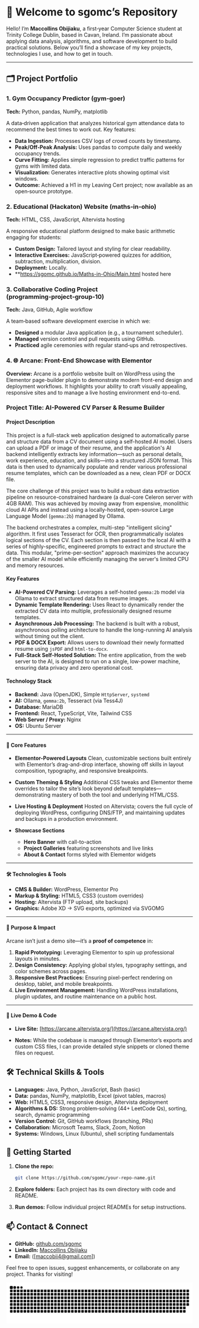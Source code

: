 # 👋 Welcome to sgomc’s Repository

Hello! I’m **Maccollins Obijiaku**, a first‑year Computer Science student at Trinity College Dublin, based in Cavan, Ireland. I’m passionate about applying data analysis, algorithms, and software development to build practical solutions. Below you’ll find a showcase of my key projects, technologies I use, and how to get in touch.

---

## 🗂️ Project Portfolio

### 1. Gym Occupancy Predictor (gym-goer)

**Tech:** Python, pandas, NumPy, matplotlib

A data‑driven application that analyzes historical gym attendance data to recommend the best times to work out. Key features:

* **Data Ingestion:** Processes CSV logs of crowd counts by timestamp.
* **Peak/Off‑Peak Analysis:** Uses pandas to compute daily and weekly occupancy trends.
* **Curve Fitting:** Applies simple regression to predict traffic patterns for gyms with limited data.
* **Visualization:** Generates interactive plots showing optimal visit windows.
* **Outcome:** Achieved a H1 in my Leaving Cert project; now available as an open‑source prototype.

### 2. Educational (Hackaton) Website (maths‑in‑ohio)

**Tech:** HTML, CSS, JavaScript, Altervista hosting

A responsive educational platform designed to make basic arithmetic engaging for students:

* **Custom Design:** Tailored layout and styling for clear readability.
* **Interactive Exercises:** JavaScript‑powered quizzes for addition, subtraction, multiplication, division.
* **Deployment:** Locally.
* **https://sgomc.github.io/Maths-in-Ohio/Main.html  hosted here

### 3. Collaborative Coding Project (programming‑project‑group‑10)

**Tech:** Java, GitHub, Agile workflow

A team‑based software development exercise in which we:

* **Designed** a modular Java application (e.g., a tournament scheduler).
* **Managed** version control and pull requests using GitHub.
* **Practiced** agile ceremonies with regular stand‑ups and retrospectives.
### 4. 🌐 Arcane: Front-End Showcase with Elementor

**Overview:**
Arcane is a portfolio website built on WordPress using the Elementor page-builder plugin to demonstrate modern front-end design and deployment workflows. It highlights your ability to craft visually appealing, responsive sites and to manage a live hosting environment end-to-end.
### Project Title: AI-Powered CV Parser & Resume Builder

#### Project Description

This project is a full-stack web application designed to automatically parse and structure data from a CV document using a self-hosted AI model. Users can upload a PDF or image of their resume, and the application's AI backend intelligently extracts key information—such as personal details, work experience, education, and skills—into a structured JSON format. This data is then used to dynamically populate and render various professional resume templates, which can be downloaded as a new, clean PDF or DOCX file.

The core challenge of this project was to build a robust data extraction pipeline on resource-constrained hardware (a dual-core Celeron server with 4GB RAM). This was achieved by moving away from expensive, monolithic cloud AI APIs and instead using a locally-hosted, open-source Large Language Model (`gemma:2b`) managed by Ollama.

The backend orchestrates a complex, multi-step "intelligent slicing" algorithm. It first uses Tesseract for OCR, then programmatically isolates logical sections of the CV. Each section is then passed to the local AI with a series of highly-specific, engineered prompts to extract and structure the data. This modular, "prime-per-section" approach maximizes the accuracy of the smaller AI model while efficiently managing the server's limited CPU and memory resources.

#### Key Features

*   **AI-Powered CV Parsing:** Leverages a self-hosted `gemma:2b` model via Ollama to extract structured data from resume images.
*   **Dynamic Template Rendering:** Uses React to dynamically render the extracted CV data into multiple, professionally designed resume templates.
*   **Asynchronous Job Processing:** The backend is built with a robust, asynchronous polling architecture to handle the long-running AI analysis without timing out the client.
*   **PDF & DOCX Export:** Allows users to download their newly formatted resume using `jsPDF` and `html-to-docx`.
*   **Full-Stack Self-Hosted Solution:** The entire application, from the web server to the AI, is designed to run on a single, low-power machine, ensuring data privacy and zero operational cost.

#### Technology Stack

*   **Backend:** Java (OpenJDK), Simple `HttpServer`, `systemd`
*   **AI:** Ollama, `gemma:2b`, Tesseract (via Tess4J)
*   **Database:** MariaDB
*   **Frontend:** React, TypeScript, Vite, Tailwind CSS
*   **Web Server / Proxy:** Nginx
*   **OS:** Ubuntu Server
---

#### 🔑 Core Features

* **Elementor-Powered Layouts**
  Clean, customizable sections built entirely with Elementor’s drag-and-drop interface, showing off skills in layout composition, typography, and responsive breakpoints.

* **Custom Theming & Styling**
  Additional CSS tweaks and Elementor theme overrides to tailor the site’s look beyond default templates—demonstrating mastery of both the tool and underlying HTML/CSS.

* **Live Hosting & Deployment**
  Hosted on Altervista; covers the full cycle of deploying WordPress, configuring DNS/FTP, and maintaining updates and backups in a production environment.

* **Showcase Sections**

  * **Hero Banner** with call-to-action
  * **Project Galleries** featuring screenshots and live links
  * **About & Contact** forms styled with Elementor widgets

---

#### 🛠️ Technologies & Tools

* **CMS & Builder:** WordPress, Elementor Pro
* **Markup & Styling:** HTML5, CSS3 (custom overrides)
* **Hosting:** Altervista (FTP upload, site backups)
* **Graphics:** Adobe XD → SVG exports, optimized via SVGOMG

---

#### 🎯 Purpose & Impact

Arcane isn’t just a demo site—it’s a **proof of competence** in:

1. **Rapid Prototyping:** Leveraging Elementor to spin up professional layouts in minutes.
2. **Design Consistency:** Applying global styles, typography settings, and color schemes across pages.
3. **Responsive Best Practices:** Ensuring pixel-perfect rendering on desktop, tablet, and mobile breakpoints.
4. **Live Environment Management:** Handling WordPress installations, plugin updates, and routine maintenance on a public host.

---

#### 🔗 Live Demo & Code

* **Live Site:** [https://arcane.altervista.org/](https://arcane.altervista.org/)

* **Notes:** While the codebase is managed through Elementor’s exports and custom CSS files, I can provide detailed style snippets or cloned theme files on request.



## 🛠️ Technical Skills & Tools

* **Languages:** Java, Python, JavaScript, Bash (basic)
* **Data:** pandas, NumPy, matplotlib, Excel (pivot tables, macros)
* **Web:** HTML5, CSS3, responsive design, Altervista deployment
* **Algorithms & DS:** Strong problem‑solving (44+ LeetCode Qs), sorting, search, dynamic programming
* **Version Control:** Git, GitHub workflows (branching, PRs)
* **Collaboration:** Microsoft Teams, Slack, Zoom, Notion
* **Systems:** Windows, Linux (Ubuntu), shell scripting fundamentals

## 🚀 Getting Started

1. **Clone the repo:**

   ```bash
   git clone https://github.com/sgomc/your-repo-name.git
   ```
2. **Explore folders:** Each project has its own directory with code and README.
3. **Run demos:** Follow individual project READMEs for setup instructions.

## 📫 Contact & Connect

* **GitHub:** [github.com/sgomc](https://github.com/sgomc)
* **LinkedIn:** [Maccollins Obijiaku](https://www.linkedin.com/in/maccollins-obijiaku-47b473315)
* **Email:** ([maccobii4@gmail.com])

Feel free to open issues, suggest enhancements, or collaborate on any project. Thanks for visiting!


![snake gif](https://github.com/sgomc/sgomc/blob/output/github-snake-dark.svg)
  

